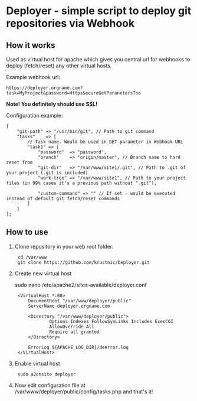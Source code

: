 Deployer - simple script to deploy git repositories via Webhook
===============================================================

How it works
------------

Used as virtual host for apache which gives you central url for webhooks to deploy (fetch/reset) any other virtual hosts. 

Example webhook url:

    https://deployer.orgname.com?task=MyProject&password=HttpsSecureGetParanetersToo

**Note! You definitely should use SSL!**


Configuration example:

    [
        "git-path" => "/usr/bin/git", // Path to git command
        "tasks"    => [
            // Task name. Would be used in GET parameter in Webhook URL
            "task1" => [
                "password"  => "password",                                  
                "branch"    => "origin/master", // Branch name to hard reset from            
                "git-dir"   => "/var/www/site1/.git", // Path to .git of your project (.git is included)            
                "work-tree" => "/var/www/site1", // Path to your project files (in 99% cases it's a previous path without ".git"),

                "custom-command" => "" // If set - would be executed instead of default git fetch/reset commands
            ]
        ]
    ];

How to use
----------

1. Clone repository in your web root folder:

        cd /var/www
        git clone https://github.com/krustnic/Deployer.git
    
2. Create new virtual host

    sudo nano /etc/apache2/sites-available/deployer.conf
    
        <VirtualHost *:80>    
            DocumentRoot "/var/www/deployer/public"
            ServerName deployer.orgname.com

            <Directory "/var/www/deployer/public">
                    Options Indexes FollowSymLinks Includes ExecCGI
                    AllowOverride All
                    Require all granted
            </Directory>

            ErrorLog ${APACHE_LOG_DIR}/deerror.log
        </VirtualHost>
    
3. Enable virtual host

        sudo a2ensite deployer
    
4. Now edit configuration file at /var/www/deployer/public/config/tasks.php and that's it!
